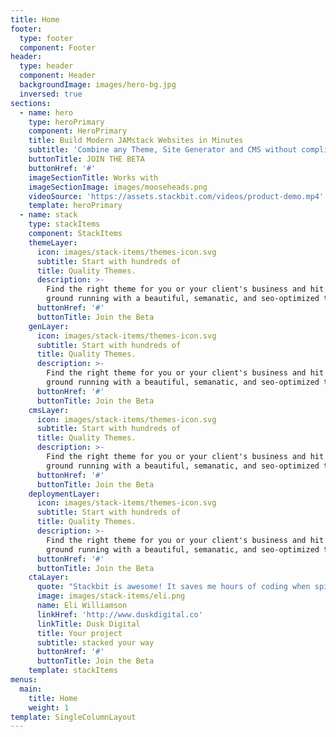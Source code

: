 ```yaml
---
title: Home
footer:
  type: footer
  component: Footer
header:
  type: header
  component: Header
  backgroundImage: images/hero-bg.jpg
  inversed: true
sections:
  - name: hero
    type: heroPrimary
    component: HeroPrimary
    title: Build Modern JAMstack Websites in Minutes
    subtitle: 'Combine any Theme, Site Generator and CMS without complicated integrations'
    buttonTitle: JOIN THE BETA
    buttonHref: '#'
    imageSectionTitle: Works with
    imageSectionImage: images/mooseheads.png
    videoSource: 'https://assets.stackbit.com/videos/product-demo.mp4'
    template: heroPrimary
  - name: stack
    type: stackItems
    component: StackItems
    themeLayer:
      icon: images/stack-items/themes-icon.svg
      subtitle: Start with hundreds of
      title: Quality Themes.
      description: >-
        Find the right theme for you or your client's business and hit the
        ground running with a beautiful, semanatic, and seo-optimized theme.
      buttonHref: '#'
      buttonTitle: Join the Beta
    genLayer:
      icon: images/stack-items/themes-icon.svg
      subtitle: Start with hundreds of
      title: Quality Themes.
      description: >-
        Find the right theme for you or your client's business and hit the
        ground running with a beautiful, semanatic, and seo-optimized theme.
      buttonHref: '#'
      buttonTitle: Join the Beta
    cmsLayer:
      icon: images/stack-items/themes-icon.svg
      subtitle: Start with hundreds of
      title: Quality Themes.
      description: >-
        Find the right theme for you or your client's business and hit the
        ground running with a beautiful, semanatic, and seo-optimized theme.
      buttonHref: '#'
      buttonTitle: Join the Beta
    deploymentLayer:
      icon: images/stack-items/themes-icon.svg
      subtitle: Start with hundreds of
      title: Quality Themes.
      description: >-
        Find the right theme for you or your client's business and hit the
        ground running with a beautiful, semanatic, and seo-optimized theme.
      buttonHref: '#'
      buttonTitle: Join the Beta
    ctaLayer:
      quote: "Stackbit is awesome! It saves me hours of coding when spinning up a project for my clients. The code is super clean too \U0001F44D"
      image: images/stack-items/eli.png
      name: Eli Williamson
      linkHref: 'http://www.duskdigital.co'
      linkTitle: Dusk Digital
      title: Your project
      subtitle: stacked your way
      buttonHref: '#'
      buttonTitle: Join the Beta
    template: stackItems
menus:
  main:
    title: Home
    weight: 1
template: SingleColumnLayout
---
```

